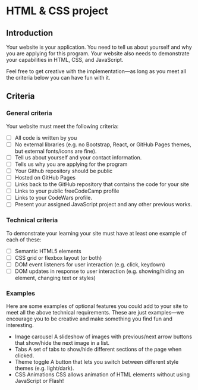 # HTML & CSS project

## Introduction

Your website is your application. You need to tell us about yourself and why you are applying for this program. Your website also needs to demonstrate your capabilities in HTML, CSS, and JavaScript.

Feel free to get creative with the implementation—as long as you meet all the criteria below you can have fun with it.

## Criteria 
### General criteria 
Your website must meet the following criteria:

- [ ] All code is written by you
- [ ] No external libraries (e.g. no Bootstrap, React, or GitHub Pages themes, but external fonts/icons are fine).
- [ ] Tell us about yourself and your contact information.
- [ ] Tells us why you are applying for the program
- [ ] Your Github repository should be public
- [ ] Hosted on GitHub Pages
- [ ] Links back to the GitHub repository that contains the code for your site
- [ ] Links to your public freeCodeCamp profile
- [ ] Links to your CodeWars profile.
- [ ] Present your assigned JavaScript project and any other previous works.
 
### Technical criteria 
To demonstrate your learning your site must have at least one example of each of these:

- [ ]  Semantic HTML5 elements
- [ ]  CSS grid or flexbox layout (or both)
- [ ]  DOM event listeners for user interaction (e.g. click, keydown)
- [ ]  DOM updates in response to user interaction (e.g. showing/hiding an element, changing text or styles)
 
### Examples 
Here are some examples of optional features you could add to your site to meet all the above technical requirements. These are just examples—we encourage you to be creative and make something you find fun and interesting.

* Image carousel
    A slideshow of images with previous/next arrow buttons that show/hide the next image in a list.
* Tabs
    A set of tabs to show/hide different sections of the page when clicked.
* Theme toggle
    A button that lets you switch between different style themes (e.g. light/dark).
* CSS Animations
    CSS allows animation of HTML elements without using JavaScript or Flash!
